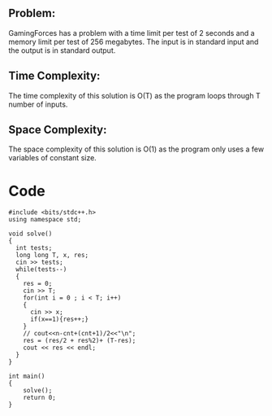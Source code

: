 ## Problem:
GamingForces has a problem with a time limit per test of 2 seconds and a memory limit per test of 256 megabytes.
The input is in standard input and the output is in standard output.

## Time Complexity:
The time complexity of this solution is O(T) as the program loops through T number of inputs.

## Space Complexity:
The space complexity of this solution is O(1) as the program only uses a few variables of constant size.

# Code
```
#include <bits/stdc++.h>
using namespace std;
 
void solve()
{
  int tests;
  long long T, x, res;
  cin >> tests;
  while(tests--)
  {
    res = 0;
    cin >> T;
    for(int i = 0 ; i < T; i++)
    {
      cin >> x;
      if(x==1){res++;}
    }
    // cout<<n-cnt+(cnt+1)/2<<"\n";
    res = (res/2 + res%2)+ (T-res);
    cout << res << endl;
  }
}
 
int main() 
{
    solve();
    return 0;
}
 
```
